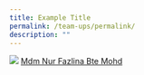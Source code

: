 ```yaml
---
title: Example Title
permalink: /team-ups/permalink/
description: ""
---
```

![](/images/Our%20Team%20UPS/Malay%20Language%20Teachers/Untitled%20(1366%20×%20200%20px)%20(1).png)
[Mdm Nur Fazlina Bte Mohd](fazlina_mohamed@schools.gov.sg)